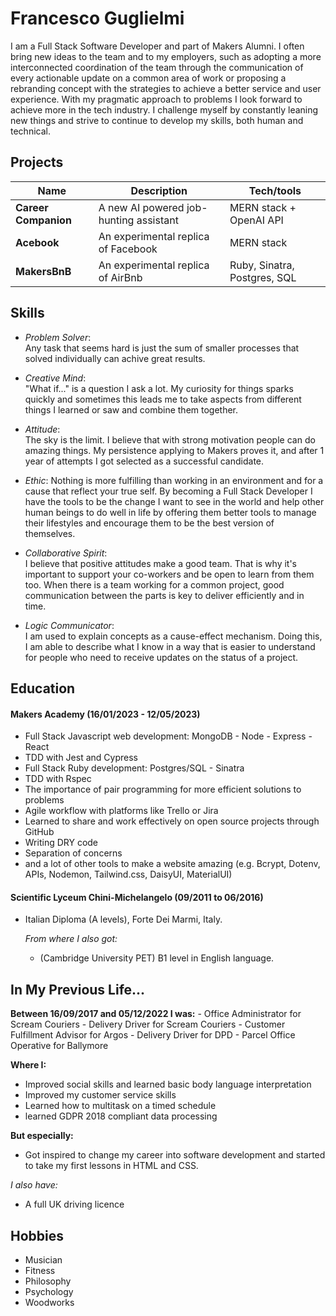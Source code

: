  # Francesco Guglielmi

I am a Full Stack Software Developer and part of Makers Alumni. I often bring new ideas to the team and to my employers, such as adopting a more interconnected coordination of the team through the communication of every actionable update on a common area of work or proposing a rebranding concept with the strategies to achieve a better service and user experience. With my pragmatic approach to problems I look forward to achieve more in the tech industry. I challenge myself by constantly leaning new things and strive to continue to develop my skills, both human and technical.

## Projects

| Name                         | Description                                | Tech/tools                   |
|------------------------------|--------------------------------------------|------------------------------|
| **Career Companion**         | A new AI powered job-hunting assistant     | MERN stack + OpenAI API      |
| **Acebook**                  | An experimental replica of Facebook        | MERN stack                   |
| **MakersBnB**                | An experimental replica of AirBnb          | Ruby, Sinatra, Postgres, SQL |


## Skills
  - _Problem Solver_:  
    Any task that seems hard is just the sum of smaller processes that solved individually can achive great results.

  - _Creative Mind_:  
    "What if..." is a question I ask a lot. My curiosity for things sparks quickly and sometimes this leads me to take aspects from different things I learned or saw and combine them together.
 
  - _Attitude_:  
    The sky is the limit. I believe that with strong motivation people can do amazing things. My persistence applying to Makers proves it, and after 1 year of attempts I got selected as a successful candidate. 
 
  - _Ethic_:
    Nothing is more fulfilling than working in an environment and for a cause that reflect your true self. By becoming a Full Stack Developer I have the tools to be the change I want to see in the world and help other human beings to do well in life by offering them better tools to manage their lifestyles and encourage them to be the best version of themselves. 

  - _Collaborative Spirit_:  
    I believe that positive attitudes make a good team. That is why it's important to support your co-workers and be open to learn from them too.
    When there is a team working for a common project, good communication between the parts is key to deliver efficiently and in time.

  - _Logic Communicator_:  
    I am used to explain concepts as a cause-effect mechanism. Doing this, I am able to describe what I know in a way that is easier to understand for people who need to receive updates on the status of a project.

## Education

#### Makers Academy (16/01/2023 - 12/05/2023)

  - Full Stack Javascript web development: MongoDB - Node - Express - React
  - TDD with Jest and Cypress 
  - Full Stack Ruby development: Postgres/SQL - Sinatra 
  - TDD with Rspec
  - The importance of pair programming for more efficient solutions to problems
  - Agile workflow with platforms like Trello or Jira
  - Learned to share and work effectively on open source projects through GitHub
  - Writing DRY code
  - Separation of concerns
  - and a lot of other tools to make a website amazing (e.g. Bcrypt, Dotenv, APIs, Nodemon, Tailwind.css, DaisyUI, MaterialUI)

#### Scientific Lyceum Chini-Michelangelo (09/2011 to 06/2016)

- Italian Diploma (A levels), Forte Dei Marmi, Italy.

  _From where I also got:_
    - (Cambridge University PET) B1 level in English language.
 
    
## In My Previous Life... 
  **Between 16/09/2017 and 05/12/2022 I was:**
    - Office Administrator for Scream Couriers 
    - Delivery Driver for Scream Couriers
    - Customer Fulfillment Advisor for Argos
    - Delivery Driver for DPD
    - Parcel Office Operative for Ballymore

**Where I:**
  - Improved social skills and learned basic body language interpretation
  - Improved my customer service skills 
  - Learned how to multitask on a timed schedule
  - learned GDPR 2018 compliant data processing 
  
**But especially:**
  - Got inspired to change my career into software development and started to take my first lessons in HTML and CSS.

_I also have:_
  - A full UK driving licence

## Hobbies

  - Musician
  - Fitness
  - Philosophy
  - Psychology
  - Woodworks
